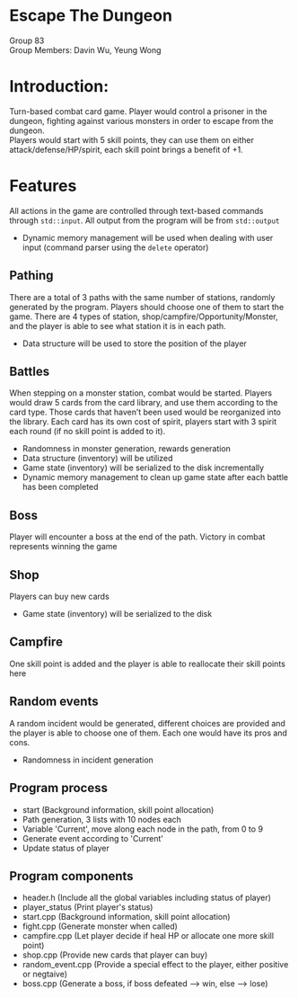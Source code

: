 # Escape The Dungeon 

Group 83 </br>
Group Members: Davin Wu, Yeung Wong

# Introduction:
Turn-based combat card game. Player would control a prisoner in the dungeon, fighting against various monsters in order to escape from the dungeon. </br>
Players would start with 5 skill points, they can use them on either attack/defense/HP/spirit, each skill point brings a benefit of +1. </br>

# Features
All actions in the game are controlled through text-based commands through `std::input`. All output from the program will be from `std::output`
- Dynamic memory management will be used when dealing with user input (command parser using the `delete` operator)

## Pathing
There are a total of 3 paths with the same number of stations, randomly generated by the program. Players should choose one of them to start the game. There are 4 types of station, shop/campfire/Opportunity/Monster, and the player is able to see what station it is in each path.
- Data structure will be used to store the position of the player

## Battles
When stepping on a monster station, combat would be started. Players would draw 5 cards from the card library, and use them according to the card type. Those cards that haven’t been used would be reorganized into the library. Each card has its own cost of spirit, players start with 3 spirit each round (if no skill point is added to it).
- Randomness in monster generation, rewards generation
- Data structure (inventory) will be utilized
- Game state (inventory) will be serialized to the disk incrementally
- Dynamic memory management to clean up game state after each battle has been completed

## Boss
Player will encounter a boss at the end of the path. Victory in combat represents winning the game

## Shop
Players can buy new cards
- Game state (inventory) will be serialized to the disk

## Campfire
One skill point is added and the player is able to reallocate their skill points here

## Random events
A random incident would be generated, different choices are provided and the player is able to choose one of them. Each one would have its pros and cons.
- Randomness in incident generation






## Program process
- start (Background information, skill point allocation)
- Path generation, 3 lists with 10 nodes each
- Variable 'Current', move along each node in the path, from 0 to 9
- Generate event according to 'Current'
- Update status of player

## Program components
- header.h (Include all the global variables including status of player)
- player_status (Print player's status)
- start.cpp (Background information, skill point allocation)
- fight.cpp (Generate monster when called)
- campfire.cpp (Let player decide if heal HP or allocate one more skill point)
- shop.cpp (Provide new cards that player can buy)
- random_event.cpp (Provide a special effect to the player, either positive or negtaive)
- boss.cpp (Generate a boss, if boss defeated --> win, else --> lose)

